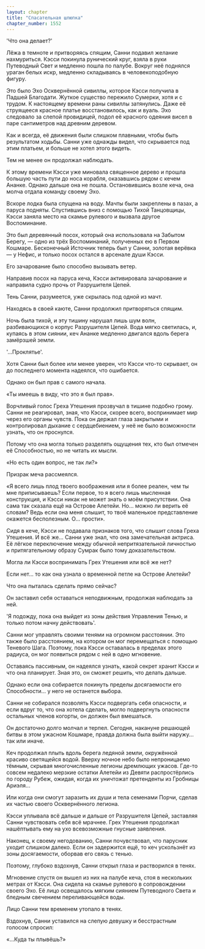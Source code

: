 ```yaml
---
layout: chapter
title: "Спасательная шлюпка"
chapter_number: 1552
---
```




'Что она делает?'

Лёжа в темноте и притворяясь спящим, Санни подавил желание нахмуриться. Кэсси покинула рунический круг, взяла в руки Путеводный Свет и медленно пошла по палубе. Вокруг неё поднялся ураган белых искр, медленно складываясь в человекоподобную фигуру.

Это было Эхо Осквернённой сивиллы, которое Кэсси получила в Падшей Благодати. Жуткое существо пережило Сумерки, хотя и с трудом. К настоящему времени раны сивиллы затянулись. Даже её струящееся красное платье восстановилось, как и вуаль. Эхо следовало за слепой провидицей, подол её красного одеяния висел в паре сантиметров над древним деревом.

Как и всегда, её движения были слишком плавными, чтобы быть результатом ходьбы. Санни уже однажды видел, что скрывается под этим платьем, и больше не хотел этого видеть.

Тем не менее он продолжал наблюдать.

К этому времени Кэсси уже миновала священное дерево и прошла большую часть пути до носа корабля, оказавшись рядом с кечем Ананке. Однако дальше она не пошла. Остановившись возле кеча, она молча отдала команду своему Эхо.

Вскоре лодка была спущена на воду. Мачты были закреплены в пазах, а паруса подняты. Спустившись вниз с помощью Тихой Танцовщицы, Кэсси заняла место на скамье рулевого и вызвала другое Воспоминание.

Это был деревянный посох, который она использовала на Забытом Берегу, — одно из трёх Воспоминаний, полученных ею в Первом Кошмаре. Бесконечный Источник теперь был у Санни, золотая верёвка — у Нефис, и только посох остался в арсенале души Кэсси.

Его зачарование было способно вызывать ветер.

Направив посох на паруса кеча, Кэсси активировала зачарование и направила судно прочь от Разрушителя Цепей.

Тень Санни, разумеется, уже скрылась под одной из мачт.

Находясь в своей каюте, Санни продолжил притворяться спящим.

Ночь была тихой, и эту тишину нарушал лишь шум волн, разбивающихся о корпус Разрушителя Цепей. Вода мягко светилась, и, купаясь в этом сиянии, кеч Ананке медленно двигался вдоль берега замёрзшей земли.

'...Проклятье'.

Хотя Санни был более или менее уверен, что Кэсси что-то скрывает, он до последнего момента надеялся, что ошибается.

Однако он был прав с самого начала.

«Ты имеешь в виду, что это я был прав».

Ворчливый голос Греха Утешения прозвучал в тишине подобно грому. Санни не реагировал, зная, что Кэсси, скорее всего, воспринимает мир через его органы чувств. Пока он держал глаза закрытыми и контролировал дыхание с сердцебиением, у неё не было возможности узнать, что он проснулся.

Потому что она могла только разделять ощущения тех, кто был отмечен её Способностью, но не читать их мысли.

«Но есть один вопрос, не так ли?»

Призрак меча рассмеялся.

«Я всего лишь плод твоего воображения или я более реален, чем ты мне приписываешь? Если первое, то я всего лишь мысленная конструкция, и Кэсси никак не может знать о моём присутствии. Она сама так сказала ещё на Острове Алетейи. Но... можно ли верить её словам? Ведь если она меня слышит, то твоё маленькое представление окажется бесполезным. О... прости».

Сидя в кече, Кэсси не подавала признаков того, что слышит слова Греха Утешения. И всё же... Санни уже знал, что она замечательная актриса. Её лёгкое переключение между обычной непритязательной личностью и притягательному образу Сумрак было тому доказательством.

Могла ли Кэсси воспринимать Грех Утешения или всё же нет?

Если нет... то как она узнала о временной петле на Острове Алетейи?

Что она пыталась сделать прямо сейчас?

Он заставил себя оставаться неподвижным, продолжая наблюдать за ней.

'Я подожду, пока она выйдет из зоны действия Управления Тенью, и только потом начну действовать'.

Санни мог управлять своими тенями на огромном расстоянии. Это также было расстоянием, на котором он мог перемещаться с помощью Теневого Шага. Поэтому, пока Кэсси оставалась в пределах этого радиуса, он мог появиться рядом с ней в одно мгновение.

Оставаясь пассивным, он надеялся узнать, какой секрет хранит Кэсси и что она планирует. Зная это, он сможет решить, что делать дальше.

Однако если она собирается покинуть пределы досягаемости его Способности... у него не останется выбора.

Санни не собирался позволять Кэсси подвергать себя опасности, и если вдруг то, что она хотела сделать, могло подвергнуть опасности остальных членов когорты, он должен был вмешаться.

Он достаточно долго молчал и терпел. Сегодня, накануне решающей битвы в этом ужасном Кошмаре, правда должна была выйти наружу... так или иначе.

Кеч продолжал плыть вдоль берега ледяной земли, окружённой красиво светящейся водой. Вверху ночное небо было непроницаемо тёмным, скрывая многочисленные легионы дремлющих ужасов. Где-то совсем недалеко мерзкие остатки Алетейи из Девяти распростёрлись по городу Рубеж, ожидая, когда их уничтожат претенденты из Гробницы Ариэля...

Или когда они смогут заразить их души и тела семенами Порчи, сделав их частью своего Осквернённого легиона.

Кэсси уплывала всё дальше и дальше от Разрушителя Цепей, заставляя Санни чувствовать себя всё мрачнее. Грех Утешения продолжал нашёптывать ему на ухо всевозможные гнусные заявления.

Наконец, к своему негодованию, Санни почувствовал, что парусник уходит слишком далеко. Если он задержится ещё, то кеч ускользнёт из зоны досягаемости, оборвав его связь с тенью.

Поэтому, глубоко вздохнув, Санни открыл глаза и растворился в тенях.

Мгновение спустя он вышел из них на палубе кеча, стоя в нескольких метрах от Кэсси. Она сидела на скамье рулевого в сопровождении своего Эхо. Её лицо освещалось мягким сиянием Путеводного Света и бледным свечением переливающейся воды.

Лицо Санни тем временем утопало в тенях.

Вздохнув, Санни уставился на слепую девушку и бесстрастным голосом спросил:

«...Куда ты плывёшь?»

